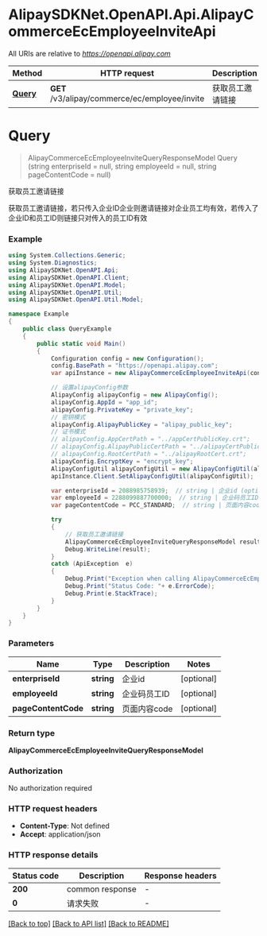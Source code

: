 # AlipaySDKNet.OpenAPI.Api.AlipayCommerceEcEmployeeInviteApi

All URIs are relative to *https://openapi.alipay.com*

Method | HTTP request | Description
------------- | ------------- | -------------
[**Query**](AlipayCommerceEcEmployeeInviteApi.md#query) | **GET** /v3/alipay/commerce/ec/employee/invite | 获取员工邀请链接


<a name="query"></a>
# **Query**
> AlipayCommerceEcEmployeeInviteQueryResponseModel Query (string enterpriseId = null, string employeeId = null, string pageContentCode = null)

获取员工邀请链接

获取员工邀请链接，若只传入企业ID企业则邀请链接对企业员工均有效，若传入了企业ID和员工ID则链接只对传入的员工ID有效

### Example
```csharp
using System.Collections.Generic;
using System.Diagnostics;
using AlipaySDKNet.OpenAPI.Api;
using AlipaySDKNet.OpenAPI.Client;
using AlipaySDKNet.OpenAPI.Model;
using AlipaySDKNet.OpenAPI.Util;
using AlipaySDKNet.OpenAPI.Util.Model;

namespace Example
{
    public class QueryExample
    {
        public static void Main()
        {
            Configuration config = new Configuration();
            config.BasePath = "https://openapi.alipay.com";
            var apiInstance = new AlipayCommerceEcEmployeeInviteApi(config);

            // 设置alipayConfig参数
            AlipayConfig alipayConfig = new AlipayConfig();
            alipayConfig.AppId = "app_id";
            alipayConfig.PrivateKey = "private_key";
            // 密钥模式
            alipayConfig.AlipayPublicKey = "alipay_public_key";
            // 证书模式
            // alipayConfig.AppCertPath = "../appCertPublicKey.crt";
            // alipayConfig.AlipayPublicCertPath = "../alipayCertPublicKey_RSA2.crt";
            // alipayConfig.RootCertPath = "../alipayRootCert.crt";
            alipayConfig.EncryptKey = "encrypt_key";
            AlipayConfigUtil alipayConfigUtil = new AlipayConfigUtil(alipayConfig);
            apiInstance.Client.SetAlipayConfigUtil(alipayConfigUtil);

            var enterpriseId = 2088985758939;  // string | 企业id (optional) 
            var employeeId = 2288099887700000;  // string | 企业码员工ID (optional) 
            var pageContentCode = PCC_STANDARD;  // string | 页面内容code (optional) 

            try
            {
                // 获取员工邀请链接
                AlipayCommerceEcEmployeeInviteQueryResponseModel result = apiInstance.Query(enterpriseId, employeeId, pageContentCode);
                Debug.WriteLine(result);
            }
            catch (ApiException  e)
            {
                Debug.Print("Exception when calling AlipayCommerceEcEmployeeInviteApi.Query: " + e.Message );
                Debug.Print("Status Code: "+ e.ErrorCode);
                Debug.Print(e.StackTrace);
            }
        }
    }
}
```

### Parameters

Name | Type | Description  | Notes
------------- | ------------- | ------------- | -------------
 **enterpriseId** | **string**| 企业id | [optional] 
 **employeeId** | **string**| 企业码员工ID | [optional] 
 **pageContentCode** | **string**| 页面内容code | [optional] 

### Return type

**AlipayCommerceEcEmployeeInviteQueryResponseModel**

### Authorization

No authorization required

### HTTP request headers

 - **Content-Type**: Not defined
 - **Accept**: application/json


### HTTP response details
| Status code | Description | Response headers |
|-------------|-------------|------------------|
| **200** | common response |  -  |
| **0** | 请求失败 |  -  |

[[Back to top]](#) [[Back to API list]](../README.md#documentation-for-api-endpoints) [[Back to README]](../README.md)

